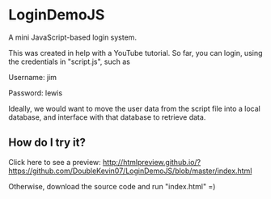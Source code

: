 # LoginDemoJS
A mini JavaScript-based login system.

This was created in help with a YouTube tutorial.
So far, you can login, using the credentials in "script.js", such as

Username: jim

Password: lewis

Ideally, we would want to move the user data from the script file into a local database, and interface with that database to retrieve data.

## How do I try it?

Click here to see a preview:
http://htmlpreview.github.io/?https://github.com/DoubleKevin07/LoginDemoJS/blob/master/index.html

Otherwise, download the source code and run "index.html" =)
